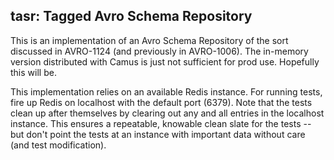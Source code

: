 tasr: Tagged Avro Schema Repository
-----------------------------------
This is an implementation of an Avro Schema Repository of the sort
discussed in AVRO-1124 (and previously in AVRO-1006).  The in-memory
version distributed with Camus is just not sufficient for prod use.
Hopefully this will be.

This implementation relies on an available Redis instance.  For running
tests, fire up Redis on localhost with the default port (6379).  Note that 
the tests clean up after themselves by clearing out any and all entries in 
the localhost instance.  This ensures a repeatable, knowable clean slate for 
the tests -- but don't point the tests at an instance with important data 
without care (and test modification).

